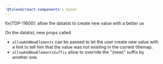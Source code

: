 ```yaml
---
'@talend/react-components': minor
---
```


fix(TDP-11600): allow the datalist to create new value with a better ux

On the datalist, new props called 
- `allowAddNewElements` can be passed to let the user create new value with a hint to tell him that the value was not existing in the current titlemap.
- `allowAddNewElementsSuffix` allow to override the "(new)" suffix by another one.